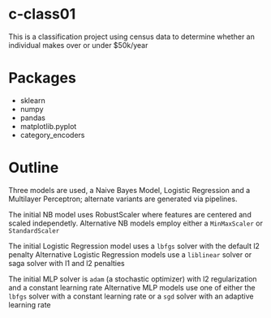 # c-class01
This is a classification project using census data to determine whether an individual makes over or under $50k/year

# Packages
- sklearn
- numpy
- pandas
- matplotlib.pyplot
- category_encoders


# Outline
Three models are used, a Naive Bayes Model, Logistic Regression and a Multilayer Perceptron; alternate variants are generated via pipelines.

The initial NB model uses RobustScaler where features are centered and scaled independetly.
Alternative NB models employ either a `MinMaxScaler` or `StandardScaler`

The initial Logistic Regression model uses a `lbfgs` solver with the default l2 penalty
Alternative Logistic Regression models use a `liblinear` solver or saga solver with l1 and l2 penalties

The initial MLP solver is `adam` (a stochastic optimizer) with l2 regularization and a constant learning rate
Alternative MLP models use one of either the `lbfgs` solver with a constant learning rate or a `sgd` solver with an adaptive learning rate
